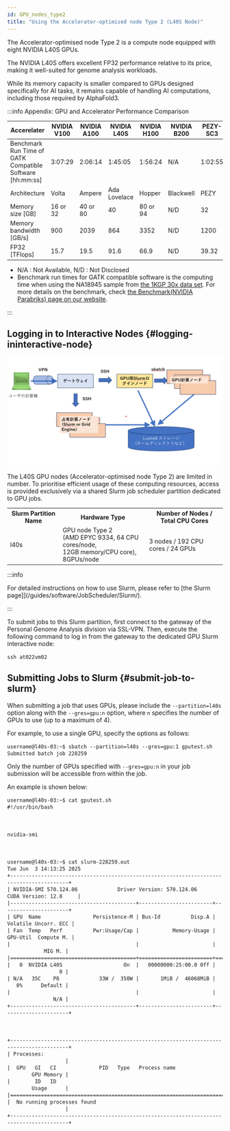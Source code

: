 ```yaml
---
id: GPU_nodes_type2
title: "Using the Accelerator-optimised node Type 2 (L40S Node)"
---
```



The Accelerator-optimised node Type 2 is a compute node equipped with eight NVIDIA L40S GPUs.

The NVIDIA L40S offers excellent FP32 performance relative to its price, making it well-suited for genome analysis workloads.

While its memory capacity is smaller compared to GPUs designed specifically for AI tasks, it remains capable of handling AI computations, including those required by AlphaFold3.



:::info Appendix: GPU and Accelerator Performance Comparison



| Accerelater  | NVIDIA V100 | NVIDIA A100 | NVIDIA L40S | NVIDIA H100 | NVIDIA B200 | PEZY-SC3 | 
|--------------|-------------|-------------|-------------|-------------|-------------|----------|
| Benchmark Run Time of GATK Compatible Software [hh:mm:ss] | 3:07:29 | 2:06:14 | 1:45:05 | 1:56:24 | N/A    | 1:02:55      |
| Architecture | Volta       | Ampere      | Ada Lovelace| Hopper      | Blackwell   | PEZY     |
| Memory size [GB]       | 16 or 32 | 40 or 80 | 40         | 80 or 94   | N/D         |  32      | 
| Memory bandwidth [GB/s] | 900 | 2039 | 864         | 3352        | N/D         | 1200     |
| FP32 [TFlops]        | 15.7  | 19.5      | 91.6        | 66.9        | N/D         | 39.32    |

- N/A : Not Available, N/D : Not Disclosed
- Benchmark run times for GATK compatible software is the computing time when using the NA18945 sample from [the 1KGP 30x data set](https://www.internationalgenome.org/data-portal/data-collection/30x-grch38). For more details on the benchmark, check [the Benchmark(NVIDIA Parabriks) page on our website](https://sc.ddbj.nig.ac.jp/advanced_guides/benchmark_parabricks).

:::


## Logging in to Interactive Nodes {#logging-ininteractive-node}


![](pg_gpu_slurm.png)


The L40S GPU nodes (Accelerator-optimised node Type 2) are limited in number. To prioritise efficient usage of these computing resources, access is provided exclusively via a shared Slurm job scheduler partition dedicated to GPU jobs.


<table>
<tr>
<th>Slurm Partition Name</th>
<th>Hardware Type</th>
<th>Number of Nodes / Total CPU Cores</th>
</tr>

<tr>
<td>l40s</td>
<td>
GPU node Type 2<br />
(AMD EPYC 9334, 64 CPU cores/node, <br />
12GB memory/CPU core), 8GPUs/node
</td>
<td>3 nodes / 192 CPU cores / 24 GPUs</td>
</tr>

</table>


:::info

For detailed instructions on how to use Slurm, please refer to [the Slurm page]](/guides/software/JobScheduler/Slurm/).

:::


To submit jobs to this Slurm partition, first connect to the gateway of the Personal Genome Analysis division via SSL-VPN.
Then, execute the following command to log in from the gateway to the dedicated GPU Slurm interactive node:



```
ssh at022vm02
```



## Submitting Jobs to Slurm {#submit-job-to-slurm}


When submitting a job that uses GPUs, please include the `--partition=l40s` option along with the `--gres=gpu:n` option, where `n` specifies the number of GPUs to use (up to a maximum of 4).

For example, to use a single GPU, specify the options as follows:


```
username@l40s-03:~$ sbatch --partition=l40s --gres=gpu:1 gputest.sh
Submitted batch job 228259
```

Only the number of GPUs specified with `--gres=gpu:n` in your job submission will be accessible from within the job.

An example is shown below:


```
username@l40s-03:~$ cat gputest.sh
#!/usr/bin/bash



nvidia-smi



username@l40s-03:~$ cat slurm-228259.out
Tue Jun  3 14:13:25 2025
+-----------------------------------------------------------------------------------------+
| NVIDIA-SMI 570.124.06             Driver Version: 570.124.06
CUDA Version: 12.8     |
|-----------------------------------------+------------------------+----------------------+
| GPU  Name                 Persistence-M | Bus-Id          Disp.A |
Volatile Uncorr. ECC |
| Fan  Temp   Perf          Pwr:Usage/Cap |           Memory-Usage |
GPU-Util  Compute M. |
|                                         |                        |
            MIG M. |
|=========================================+========================+======================|
|   0  NVIDIA L40S                    On  |   00000000:25:00.0 Off |
                 0 |
| N/A   35C    P8             33W /  350W |       1MiB /  46068MiB |
   0%      Default |
|                                         |                        |
               N/A |
+-----------------------------------------+------------------------+----------------------+



+-----------------------------------------------------------------------------------------+
| Processes:
                   |
|  GPU   GI   CI              PID   Type   Process name
        GPU Memory |
|        ID   ID
        Usage      |
|=========================================================================================|
|  No running processes found
                   |
+-----------------------------------------------------------------------------------------+
```



